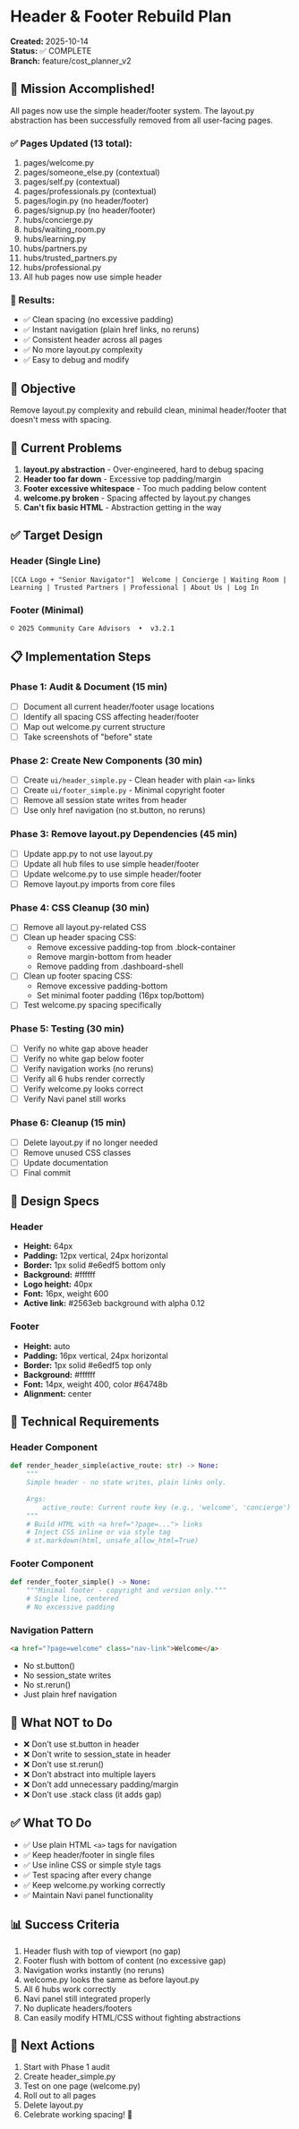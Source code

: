 # Header & Footer Rebuild Plan
**Created:** 2025-10-14  
**Status:** ✅ COMPLETE  
**Branch:** feature/cost_planner_v2

## 🎉 Mission Accomplished!

All pages now use the simple header/footer system. The layout.py abstraction has been successfully removed from all user-facing pages.

### ✅ Pages Updated (13 total):
1. pages/welcome.py
2. pages/someone_else.py (contextual)
3. pages/self.py (contextual)
4. pages/professionals.py (contextual)
5. pages/login.py (no header/footer)
6. pages/signup.py (no header/footer)
7. hubs/concierge.py
8. hubs/waiting_room.py
9. hubs/learning.py
10. hubs/partners.py
11. hubs/trusted_partners.py
12. hubs/professional.py
13. All hub pages now use simple header

### 🎯 Results:
- ✅ Clean spacing (no excessive padding)
- ✅ Instant navigation (plain href links, no reruns)
- ✅ Consistent header across all pages
- ✅ No more layout.py complexity
- ✅ Easy to debug and modify

## 🎯 Objective
Remove layout.py complexity and rebuild clean, minimal header/footer that doesn't mess with spacing.

## 🚨 Current Problems
1. **layout.py abstraction** - Over-engineered, hard to debug spacing
2. **Header too far down** - Excessive top padding/margin
3. **Footer excessive whitespace** - Too much padding below content
4. **welcome.py broken** - Spacing affected by layout.py changes
5. **Can't fix basic HTML** - Abstraction getting in the way

## ✅ Target Design

### Header (Single Line)
```
[CCA Logo + "Senior Navigator"]  Welcome | Concierge | Waiting Room | Learning | Trusted Partners | Professional | About Us | Log In
```

### Footer (Minimal)
```
© 2025 Community Care Advisors  •  v3.2.1
```

## 📋 Implementation Steps

### Phase 1: Audit & Document (15 min)
- [ ] Document all current header/footer usage locations
- [ ] Identify all spacing CSS affecting header/footer
- [ ] Map out welcome.py current structure
- [ ] Take screenshots of "before" state

### Phase 2: Create New Components (30 min)
- [ ] Create `ui/header_simple.py` - Clean header with plain `<a>` links
- [ ] Create `ui/footer_simple.py` - Minimal copyright footer
- [ ] Remove all session state writes from header
- [ ] Use only href navigation (no st.button, no reruns)

### Phase 3: Remove layout.py Dependencies (45 min)
- [ ] Update app.py to not use layout.py
- [ ] Update all hub files to use simple header/footer
- [ ] Update welcome.py to use simple header/footer
- [ ] Remove layout.py imports from core files

### Phase 4: CSS Cleanup (30 min)
- [ ] Remove all layout.py-related CSS
- [ ] Clean up header spacing CSS:
  - Remove excessive padding-top from .block-container
  - Remove margin-bottom from header
  - Remove padding from .dashboard-shell
- [ ] Clean up footer spacing CSS:
  - Remove excessive padding-bottom
  - Set minimal footer padding (16px top/bottom)
- [ ] Test welcome.py spacing specifically

### Phase 5: Testing (30 min)
- [ ] Verify no white gap above header
- [ ] Verify no white gap below footer  
- [ ] Verify navigation works (no reruns)
- [ ] Verify all 6 hubs render correctly
- [ ] Verify welcome.py looks correct
- [ ] Verify Navi panel still works

### Phase 6: Cleanup (15 min)
- [ ] Delete layout.py if no longer needed
- [ ] Remove unused CSS classes
- [ ] Update documentation
- [ ] Final commit

## 🎨 Design Specs

### Header
- **Height:** 64px
- **Padding:** 12px vertical, 24px horizontal
- **Border:** 1px solid #e6edf5 bottom only
- **Background:** #ffffff
- **Logo height:** 40px
- **Font:** 16px, weight 600
- **Active link:** #2563eb background with alpha 0.12

### Footer
- **Height:** auto
- **Padding:** 16px vertical, 24px horizontal
- **Border:** 1px solid #e6edf5 top only
- **Background:** #ffffff
- **Font:** 14px, weight 400, color #64748b
- **Alignment:** center

## 🔧 Technical Requirements

### Header Component
```python
def render_header_simple(active_route: str) -> None:
    """
    Simple header - no state writes, plain links only.
    
    Args:
        active_route: Current route key (e.g., 'welcome', 'concierge')
    """
    # Build HTML with <a href="?page=..."> links
    # Inject CSS inline or via style tag
    # st.markdown(html, unsafe_allow_html=True)
```

### Footer Component
```python
def render_footer_simple() -> None:
    """Minimal footer - copyright and version only."""
    # Single line, centered
    # No excessive padding
```

### Navigation Pattern
```html
<a href="?page=welcome" class="nav-link">Welcome</a>
```
- No st.button()
- No session_state writes
- No st.rerun()
- Just plain href navigation

## 🚫 What NOT to Do
- ❌ Don't use st.button in header
- ❌ Don't write to session_state in header
- ❌ Don't use st.rerun()
- ❌ Don't abstract into multiple layers
- ❌ Don't add unnecessary padding/margin
- ❌ Don't use .stack class (it adds gap)

## ✅ What TO Do
- ✅ Use plain HTML `<a>` tags for navigation
- ✅ Keep header/footer in single files
- ✅ Use inline CSS or simple style tags
- ✅ Test spacing after every change
- ✅ Keep welcome.py working correctly
- ✅ Maintain Navi panel functionality

## 📊 Success Criteria
1. Header flush with top of viewport (no gap)
2. Footer flush with bottom of content (no excessive gap)
3. Navigation works instantly (no reruns)
4. welcome.py looks the same as before layout.py
5. All 6 hubs work correctly
6. Navi panel still integrated properly
7. No duplicate headers/footers
8. Can easily modify HTML/CSS without fighting abstractions

## 🎯 Next Actions
1. Start with Phase 1 audit
2. Create header_simple.py
3. Test on one page (welcome.py)
4. Roll out to all pages
5. Delete layout.py
6. Celebrate working spacing! 🎉

